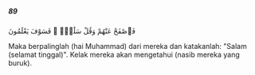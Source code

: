 ##### 89

<span class="ayah">فَٱصْفَحْ عَنْهُمْ وَقُلْ سَلَٰمٌۭ ۚ فَسَوْفَ يَعْلَمُونَ</span>

<span class="ayah_translation">Maka berpalinglah (hai Muhammad) dari mereka dan katakanlah: "Salam (selamat tinggal)". Kelak mereka akan mengetahui (nasib mereka yang buruk).</span>
